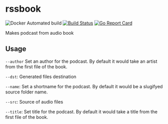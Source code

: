 # rssbook

![Docker Automated build](https://img.shields.io/docker/automated/histrio/rssbook-auto.svg)
[![Build Status](https://travis-ci.org/histrio/rssbook.svg?branch=master)](https://travis-ci.org/histrio/rssbook)
[![Go Report Card](https://goreportcard.com/badge/github.com/histrio/rssbook)](https://goreportcard.com/report/github.com/histrio/rssbook)

Makes podcast from audio book

## Usage

`--author` Set an author for the podcast. By default it would take an artist from the first file of the book.

`--dst`: Generated files destination

`--name`: Set a shortname for the podcast. By default it would be a slugifyed source folder name.

`--src`: Source of audio files

`--title`: Set title for the podcast. By default it would take a title from the first file of the book.
